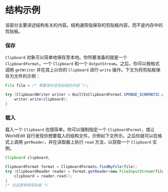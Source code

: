 # 结构示例

该部分主要讲述结构有关的内容。结构通常指保存的剪贴板内容，而不是内存中的剪贴板。

### 保存

`Clipboard` 对象可以简单地保存至本地。你所要准备的就是一个 `ClipboardFormat`，一个 `Clipboard` 和一个 `OutputStream`。之后，你可以按格式调用 `getWriter` 并在其上以你的 `Clipboard` 进行 `write` 操作。下文为将剪贴板保存为文件的示例：

```Java
File file = /* 需要保存至剪贴板的内容 */;

try (ClipboardWriter writer = BuiltInClipboardFormat.SPONGE_SCHEMATIC.getWriter(new FileOutputStream(file))) {
    writer.write(clipboard);
}
```

### 载入

载入一个 `Clipboard` 也很简单。你可以强制指定一个 `ClipboardFormat`，或让 WorldEdit 自行发现你想要载入的结构文件。示例如下文所示。之后你就可以在格式上调用 `getReader`，并在读取器上执行 `read` 方法，以获取一个 `Clipboard` 实例。
```Java
Clipboard clipboard;

ClipboardFormat format = ClipboardFormats.findByFile(file);
try (ClipboardReader reader = format.getReader(new FileInputStream(file))) {
    clipboard = reader.read();
}
/* 在这里使用剪贴板 */
```